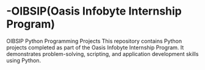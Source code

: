 # -OIBSIP(Oasis Infobyte Internship Program)
 OIBSIP Python Programming Projects  This repository contains Python projects completed as part of the Oasis Infobyte Internship Program. It demonstrates problem-solving, scripting, and application development skills using Python.

